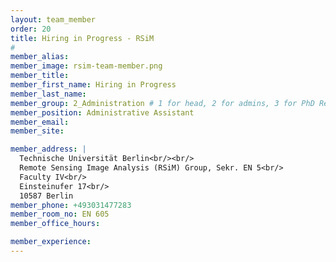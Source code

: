 ```yaml
---
layout: team_member
order: 20
title: Hiring in Progress - RSiM
#
member_alias:
member_image: rsim-team-member.png
member_title:
member_first_name: Hiring in Progress
member_last_name:
member_group: 2_Administration # 1 for head, 2 for admins, 3 for PhD Research Associates , 4 for student assistants
member_position: Administrative Assistant
member_email:
member_site:

member_address: |
  Technische Universität Berlin<br/><br/>
  Remote Sensing Image Analysis (RSiM) Group, Sekr. EN 5<br/>
  Faculty IV<br/>
  Einsteinufer 17<br/>
  10587 Berlin
member_phone: +493031477283
member_room_no: EN 605
member_office_hours:

member_experience:
---
```


